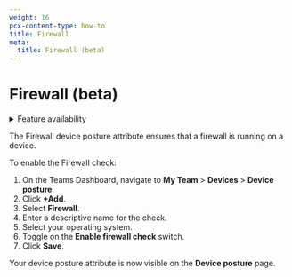 ```yaml
---
weight: 16
pcx-content-type: how-to
title: Firewall
meta:
  title: Firewall (beta)
---
```


# Firewall (beta)

<details>
<summary>Feature availability</summary>
<div>

| Status | Operating Systems | [WARP mode required](/connections/connect-devices/warp#warp-client-modes) | [Teams plans](https://www.cloudflare.com/teams-pricing/) |
| ------ | ----------------- | ------------------------------------------------------------------------- | -------------------------------------------------------- |
| Beta   | macOS, Windows    | WARP with Gateway                                                         | All plans                                                |

</div>
</details>

The Firewall device posture attribute ensures that a firewall is running on a device.

To enable the Firewall check:

1. On the Teams Dashboard, navigate to **My Team** > **Devices** > **Device posture**.
1. Click **+Add**.
1. Select **Firewall**.
1. Enter a descriptive name for the check.
1. Select your operating system.
1. Toggle on the **Enable firewall check** switch.
1. Click **Save**.

Your device posture attribute is now visible on the **Device posture** page.